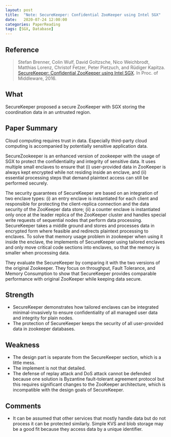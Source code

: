 ```yaml
---
layout: post
title:  "Note: SecureKeeper: Confidential ZooKeeper using Intel SGX"
date:   2020-07-24 12:00:00
categories: PaperReading
tags: [SGX, Database]
---
```


## Reference

> Stefan Brenner, Colin Wulf, David Goltzsche, Nico Weichbrodt, Matthias Lorenz, Christof Fetzer, Peter Pietzuch, and Rüdiger Kapitza. [SecureKeeper: Confidential ZooKeeper using Intel SGX](https://weichbrodt.me/_media/pubs:2016-middleware-brenner-securekeeper.pdf). In Proc. of Middleware, 2016.

## What

SecureKeeper proposed a secure ZooKeeper with SGX storing the coordination data in an untrusted region.
<!-- more -->

## Paper Summary

Cloud computing requires trust in data. Especially third-party cloud computing is accompanied by potentially sensitive application data.

SecureZookeeper is an enhanced version of zookeeper with the usage of SGX to protect the confidentiality and integrity of sensitive data. It uses multiple small enclaves to ensure that (i) user-provided data in ZooKeeper is always kept encrypted while not residing inside an enclave, and (ii) essential processing steps that demand plaintext access can still be performed securely.

The security guarantees of SecureKeeper are based on an integration of two enclave types: (i) an entry enclave is instantiated for each client and responsible for protecting the client-replica connection and the data security of the ZooKeeper data store; (ii) a counter enclave is instantiated only once at the leader replica of the ZooKeeper cluster and handles special write requests of sequential nodes that perform data processing. SecureKeeper takes a middle ground and stores and processes data in encrypted form where feasible and redirects plaintext processing to enclaves. To solve that memory usage problem in zookeeper when using it inside the enclave, the implements of SecureKeeper using tailored enclaves and only move critical code sections into enclaves, so that the memory is smaller when processing data.

They evaluate the SecureKeeper by comparing it with the two versions of the original Zookeeper. They focus on throughput, Fault Tolerance, and Memory Consumption to show that SecureKeeper provides comparable performance with original ZooKeeper while keeping data secure.

## Strength

* SecureKeeper demonstrates how tailored enclaves can be integrated minimal-invasively to ensure confidentiality of all managed user data and integrity for plain nodes.
* The protection of SecureKeeper keeps the security of all user-provided data in zookeeper databases.

## Weakness

* The design part is separate from the SecureKeeper section, which is a little mess.
* The implement is not that detailed.
* The defense of replay attack and DoS attack cannot be defended because one solution is Byzantine fault-tolerant agreement protocol but this requires significant changes to the ZooKeeper architecture, which is incompatible with the design goals of SecureKeeper.

## Comments

* It can be assumed that other services that mostly handle data but do not process it can be protected similarly. Simple KVS and blob storage may be a good fit because they access data by a unique identifier.

